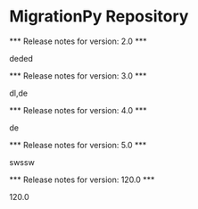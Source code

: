 # MigrationPy Repository

*** Release notes for version: 2.0 ***

deded

*** Release notes for version: 3.0 ***

dl,de

*** Release notes for version: 4.0 ***

de

*** Release notes for version: 5.0 ***

swssw

*** Release notes for version: 120.0 ***

120.0